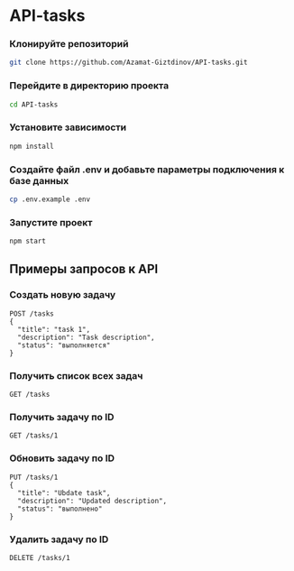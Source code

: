 # API-tasks

### Клонируйте репозиторий
``` bash
git clone https://github.com/Azamat-Giztdinov/API-tasks.git
```

### Перейдите в директорию проекта
``` bash
cd API-tasks
```
### Установите зависимости
``` bash
npm install
```

### Создайте файл .env и добавьте параметры подключения к базе данных
``` bash
cp .env.example .env
```

### Запустите проект
``` bash
npm start
```

## Примеры запросов к API

### Создать новую задачу
```
POST /tasks
{
  "title": "task 1",
  "description": "Task description",
  "status": "выполняется"
}
```

### Получить список всех задач
```
GET /tasks
```

### Получить задачу по ID

```
GET /tasks/1
```

### Обновить задачу по ID

```
PUT /tasks/1
{
  "title": "Ubdate task",
  "description": "Updated description",
  "status": "выполнено"
}
```

### Удалить задачу по ID
```
DELETE /tasks/1
```